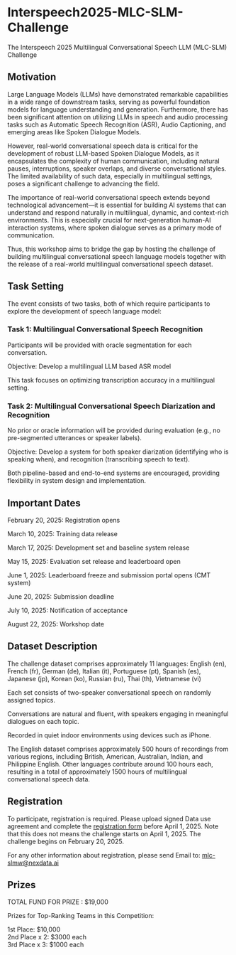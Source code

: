 # Interspeech2025-MLC-SLM-Challenge
The Interspeech 2025 Multilingual Conversational Speech LLM (MLC-SLM) Challenge

## Motivation
Large Language Models (LLMs) have demonstrated remarkable capabilities in a wide range of downstream tasks, serving as powerful foundation models for language understanding and generation. Furthermore, there has been significant attention on utilizing LLMs in speech and audio processing tasks such as Automatic Speech Recognition (ASR), Audio Captioning, and emerging areas like Spoken Dialogue Models.

However, real-world conversational speech data is critical for the development of robust LLM-based Spoken Dialogue Models, as it encapsulates the complexity of human communication, including natural pauses, interruptions, speaker overlaps, and diverse conversational styles. The limited availability of such data, especially in multilingual settings, poses a significant challenge to advancing the field.

The importance of real-world conversational speech extends beyond technological advancement—it is essential for building AI systems that can understand and respond naturally in multilingual, dynamic, and context-rich environments. This is especially crucial for next-generation human-AI interaction systems, where spoken dialogue serves as a primary mode of communication.

Thus, this workshop aims to bridge the gap by hosting the challenge of building multilingual conversational speech language models together with the release of a real-world multilingual conversational speech dataset.

## Task Setting
The event consists of two tasks, both of which require participants to explore the development of speech language model:

### Task 1: Multilingual Conversational Speech Recognition

Participants will be provided with oracle segmentation for each conversation.

Objective: Develop a multilingual LLM based ASR model

This task focuses on optimizing transcription accuracy in a multilingual setting.

### Task 2: Multilingual Conversational Speech Diarization and Recognition

No prior or oracle information will be provided during evaluation (e.g., no pre-segmented utterances or speaker labels).

Objective: Develop a system for both speaker diarization (identifying who is speaking when), and recognition (transcribing speech to text).

Both pipeline-based and end-to-end systems are encouraged, providing flexibility in system design and implementation.

## Important Dates
February 20, 2025: Registration opens

March 10, 2025: Training data release

March 17, 2025: Development set and baseline system release

May 15, 2025: Evaluation set release and leaderboard open

June 1, 2025: Leaderboard freeze and submission portal opens (CMT system)

June 20, 2025: Submission deadline

July 10, 2025: Notification of acceptance

August 22, 2025: Workshop date

## Dataset Description
The challenge dataset comprises approximately 11 languages: English (en), French (fr), German (de), Italian (it), Portuguese (pt), Spanish (es), Japanese (jp), Korean (ko), Russian (ru), Thai (th), Vietnamese (vi)

Each set consists of two-speaker conversational speech on randomly assigned topics.

Conversations are natural and fluent, with speakers engaging in meaningful dialogues on each topic.

Recorded in quiet indoor environments using devices such as iPhone.

The English dataset comprises approximately 500 hours of recordings from various regions, including British, American, Australian, Indian, and Philippine English. Other languages contribute around 100 hours each, resulting in a total of approximately 1500 hours of multilingual conversational speech data.

## Registration
To participate, registration is required. Please upload signed Data use agreement and complete the [registration form](https://docs.google.com/forms/d/e/1FAIpQLSftZCRQQWvO5NZd-bPo1VT2Xsaieu_ZYCklw6MhW6LqjWnuYQ/viewform?usp=send_form) before April 1, 2025. Note that this does not means the challenge starts on April 1, 2025. The challenge begins on February 20, 2025.

For any other information about registration, please send Email to: mlc-slmw@nexdata.ai

## Prizes
TOTAL FUND FOR PRIZE : $19,000

Prizes for Top-Ranking Teams in this Competition:

1st Place: $10,000  
2nd Place x 2: $3000 each  
3rd Place x 3: $1000 each  
